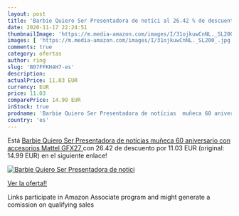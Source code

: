 ```yaml
---
layout: post
title: 'Barbie Quiero Ser Presentadora de notíci al 26.42 % de descuento'
date: 2020-11-17 22:24:51
thumbnailImage: 'https://m.media-amazon.com/images/I/31ojkuwCnNL._SL200_.jpg'
images: [ 'https://m.media-amazon.com/images/I/31ojkuwCnNL._SL200_.jpg' ]
comments: true
category: ofertas
author: ring
slug: 'B07FFKH4H7-es'
description:
actualPrice: 11.03 EUR
currency: EUR
price: 11.03
comparePrice: 14.99 EUR
inStock: true
prodname: 'Barbie Quiero Ser Presentadora de notícias  muñeca 60 aniversario con accesorios  Mattel GFX27 '
country: 'es'
---
```


Está [Barbie Quiero Ser Presentadora de notícias  muñeca 60 aniversario con accesorios  Mattel GFX27 ](https://www.amazon.es/dp/B07FFKH4H7/?tag=tolees-21) con 26.42 de descuento por 11.03 EUR (original: 14.99 EUR) en el siguiente enlace!

[![Barbie Quiero Ser Presentadora de notíci](https://m.media-amazon.com/images/I/31ojkuwCnNL._SL200_.jpg)](https://www.amazon.es/dp/B07FFKH4H7/?tag=tolees-21)

[Ver la oferta!!](https://www.amazon.es/dp/B07FFKH4H7/?tag=tolees-21)

Links participate in Amazon Associate program and might generate a comission on qualifying sales


